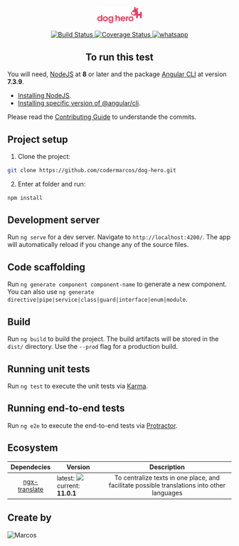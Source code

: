 <p align="center">
  <a href="https://www.doghero.com.br/" target="_blank" rel="noopener noreferrer">
    <img width="100" src="src/assets/images/group-5@3x.png" alt="Dog Hero Logo">
  </a>
</p>

<p align="center">
  <a href="https://circleci.com/gh/vuejs/vue/tree/dev">
    <img src="https://img.shields.io/circleci/project/github/vuejs/vue/dev.svg" alt="Build Status">
  </a>
  <a href="https://codecov.io/github/vuejs/vue?branch=dev">
    <img src="https://img.shields.io/codecov/c/github/vuejs/vue/dev.svg" alt="Coverage Status">
  </a>
  <a href="https://wa.me/5511971353293">
    <img src="https://img.shields.io/badge/chat-on%20whatsapp-7289da.svg" alt="whatsapp">
  </a>
  <br>
</p>

<h2 align="center">To run this test</h2>

You will need, [NodeJS](https://nodejs.org/en/download/) at **8** or later and the package [Angular CLI](https://github.com/angular/angular-cli) at version **7.3.9**.

- [Installing NodeJS](https://nodejs.org/en/download/package-manager/).
- [Installing specific version of @angular/cli](https://www.npmjs.com/package/@angular/cli#install-specific-version-example-611).

Please read the [Contributing Guide](CONTRIBUTING.md) to understande the commits.

## Project setup

1. Clone the project:

```bash
git clone https://github.com/codermarcos/dog-hero.git
```

2. Enter at folder and run:

```bash
npm install
```

## Development server

Run `ng serve` for a dev server. Navigate to `http://localhost:4200/`. The app will automatically reload if you change any of the source files.

## Code scaffolding

Run `ng generate component component-name` to generate a new component. You can also use `ng generate directive|pipe|service|class|guard|interface|enum|module`.

## Build

Run `ng build` to build the project. The build artifacts will be stored in the `dist/` directory. Use the `--prod` flag for a production build.

## Running unit tests

Run `ng test` to execute the unit tests via [Karma](https://karma-runner.github.io).

## Running end-to-end tests

Run `ng e2e` to execute the end-to-end tests via [Protractor](http://www.protractortest.org/).

## Ecosystem

<table>
  <thead>
    <tr>
      <th>Dependecies</th>
      <th>Version</th>
      <th>Description</th>
    </tr>
  </thead>
  <tbody>
    <tr>
      <td align="center" valign="middle">
        <a href="/ngx-translate/core" target="_blank">ngx-translate</a>
      </td>
      <td>
      latest: <img src="https://badge.fury.io/js/%40ngx-translate%2Fcore.svg"/>
      current: <b>11.0.1</b>
      </td>
      <td align="center" valign="middle">
        To centralize texts in one place, and facilitate possible translations into other languages
      </td>
    </tr>
  </tbody>
</table>

## Create by

![Marcos](https://avatars3.githubusercontent.com/u/12430365?s=100)
